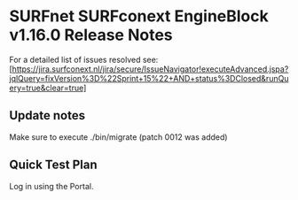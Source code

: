 # SURFnet SURFconext EngineBlock v1.16.0 Release Notes #

For a detailed list of issues resolved see:
[https://jira.surfconext.nl/jira/secure/IssueNavigator!executeAdvanced.jspa?jqlQuery=fixVersion%3D%22Sprint+15%22+AND+status%3DClosed&runQuery=true&clear=true]

Update notes
------------

Make sure to execute ./bin/migrate (patch 0012 was added)

Quick Test Plan
---------------

Log in using the Portal.
